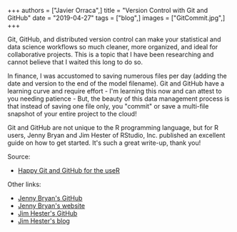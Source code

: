 +++
authors = ["Javier Orraca",]
title = "Version Control with Git and GitHub"
date = "2019-04-27"
tags = ["blog",]
images = ["GitCommit.jpg",]
+++

Git, GitHub, and distributed version control can make your statistical and data science workflows so much cleaner, more organized, and ideal for collaborative projects. This is a topic that I have been researching and cannot believe that I waited this long to do so.
<!--more-->
In finance, I was accustomed to saving numerous files per day (adding the date and version to the end of the model filename). Git and GitHub have a learning curve and require effort - I'm learning this now and can attest to you needing patience - But, the beauty of this data management process is that instead of saving one file only, you "commit" or save a multi-file snapshot of your entire project to the cloud!

Git and GitHub are not unique to the R programming language, but for R users, Jenny Bryan and Jim Hester of RStudio, Inc. published an excellent guide on how to get started. It's such a great write-up, thank you!

Source:

* [Happy Git and GitHub for the useR](https://happygitwithr.com/)

Other links:

* [Jenny Bryan's GitHub](https://github.com/jennybc)
* [Jenny Bryan's website](https://jennybryan.org/)
* [Jim Hester's GitHub](https://github.com/jimhester)
* [Jim Hester's blog](https://www.jimhester.com/)